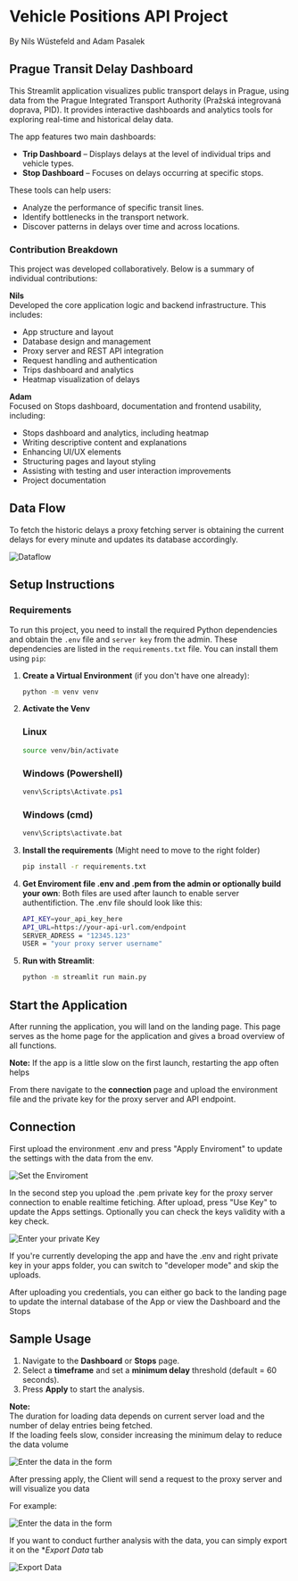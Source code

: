 # Vehicle Positions API Project
By Nils Wüstefeld and Adam Pasalek


##  Prague Transit Delay Dashboard

This Streamlit application visualizes public transport delays in Prague, using data from the Prague Integrated Transport Authority (Pražská integrovaná doprava, PID). It provides interactive dashboards and analytics tools for exploring real-time and historical delay data.

The app features two main dashboards:

- **Trip Dashboard** – Displays delays at the level of individual trips and vehicle types.
- **Stop Dashboard** – Focuses on delays occurring at specific stops.

These tools can help users:

- Analyze the performance of specific transit lines.
- Identify bottlenecks in the transport network.
- Discover patterns in delays over time and across locations.


### Contribution Breakdown

   This project was developed collaboratively. Below is a summary of individual contributions:

   **Nils**  
   Developed the core application logic and backend infrastructure. This includes:
   - App structure and layout
   - Database design and management
   - Proxy server and REST API integration
   - Request handling and authentication
   - Trips dashboard and analytics
   - Heatmap visualization of delays

   **Adam**  
   Focused on Stops dashboard, documentation and frontend usability, including:
   - Stops dashboard and analytics, including heatmap
   - Writing descriptive content and explanations
   - Enhancing UI/UX elements
   - Structuring pages and layout styling
   - Assisting with testing and user interaction improvements
   - Project documentation


## Data Flow
To fetch the historic delays a proxy fetching server is obtaining the current delays for every minute and updates its database accordingly.

![Dataflow](images/dfp.drawio.png)






## Setup Instructions

### Requirements

   To run this project, you need to install the required Python dependencies and obtain the `.env` file and `server key` from the admin.
   These dependencies are listed in the `requirements.txt` file. You can install them using `pip`:

   1. **Create a Virtual Environment** (if you don't have one already):

      ```bash
      python -m venv venv
      ```

   2. **Activate the Venv**
      ### Linux
      ```bash
      source venv/bin/activate
      ```
      
      ### Windows (Powershell)
         ```powershell
         venv\Scripts\Activate.ps1
         ```

      ### Windows (cmd)
         ```cmd
         venv\Scripts\activate.bat
         ```

   3. **Install the requirements** (Might need to move to the right folder)
         ```bash
         pip install -r requirements.txt
         ```

   4. **Get Enviroment file .env and .pem from the admin or optionally build your own**: Both files are used after launch to enable server authentifiction. The .env file should look like this:
      ```bash
      API_KEY=your_api_key_here
      API_URL=https://your-api-url.com/endpoint
      SERVER_ADRESS = "12345.123"
      USER = "your proxy server username"
      ```
   5. **Run with Streamlit**:
      ```bash
      python -m streamlit run main.py

      ```
## Start the Application
   After running the application, you will land on the landing page.
   This page serves as the home page for the application and gives a broad overview of all functions.

   **Note:**
   If the app is a little slow on the first launch, restarting the app often helps


   From there navigate to the **connection** page and upload the environment file and the private key for the proxy server and API endpoint.

## Connection
   First upload the environment .env and press "Apply Enviroment" to update the settings with the data from the env.

   ![Set the Enviroment](images/environment1.png)







   In the second step you upload the .pem private key for the proxy server connection to enable realtime fetiching.
   After upload, press "Use Key" to update the Apps settings.
   Optionally you can check the keys validity with a key check.

   ![Enter your private Key](images/pem.png)



   If you're currently developing the app and have the .env and right private key in your apps folder, you can switch to "developer mode" and skip the uploads.

   
   After uploading you credentials, you can either go back to the landing page to update the internal database of the App or view the Dashboard and the Stops

## Sample Usage


   1. Navigate to the **Dashboard** or **Stops** page.
   2. Select a **timeframe** and set a **minimum delay** threshold (default = 60 seconds).
   3. Press **Apply** to start the analysis.

   **Note:**  
   The duration for loading data depends on current server load and the number of delay entries being fetched.  
   If the loading feels slow, consider increasing the minimum delay to reduce the data volume
   

   ![Enter the data in the form](images/form.png)

   After pressing apply, the Client will send a request to the proxy server and will visualize you data

   For example:

   ![Enter the data in the form](images/delay_mean_5min.png)

   If you want to conduct further analysis with the data, you can simply export it on the **Export Data* tab

   ![Export Data](images/download.png)











   
